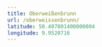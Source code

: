 ```yaml
---
title: Oberweißenbrunn
url: /oberweissenbrunn/
latitude: 50.407801400000004
longitude: 9.9520716
---
```

